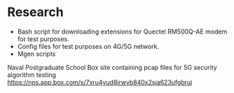# Research

* Bash script for downloading extensions for Quectel RM500Q-AE modem for test purposes.
* Config files for test purposes on 4G/5G network.
* Mgen scripts

Naval Postgraduate School Box site containing pcap files for 5G security algorithm testing
https://nps.app.box.com/s/7xru4yud8irwvb840x2sja623ufgbruj

